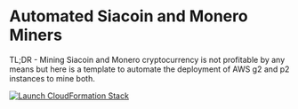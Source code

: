 # Automated Siacoin and Monero Miners

TL;DR - Mining Siacoin and Monero cryptocurrency is not profitable by any means but here is a template to automate the deployment of AWS g2 and p2 instances to mine both.


[![Launch CloudFormation Stack](https://s3.amazonaws.com/cloudformation-examples/cloudformation-launch-stack.png
)](https://console.aws.amazon.com/cloudformation/home?region=us-west-2#/stacks/new?stackName=siacoin-monero-miner&templateURL=https://s3-us-west-2.amazonaws.com/github.aws-monero-siacoin-spot-miner-poc/aws-monero-siacoin-spot-miner-poc.yml)
